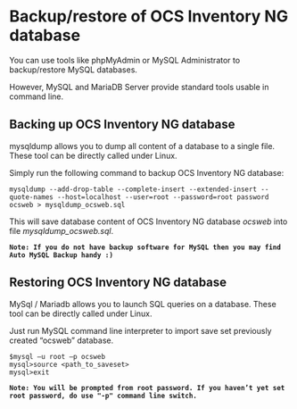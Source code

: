 # Backup/restore of OCS Inventory NG database

You can use tools like phpMyAdmin or MySQL Administrator to backup/restore MySQL databases.

However, MySQL and MariaDB Server provide standard tools usable in command line.

## Backing up OCS Inventory NG database

mysqldump allows you to dump all content of a database to a single file. These tool can be directly called under Linux.

Simply run the following command to backup OCS Inventory NG database:

    mysqldump --add-drop-table --complete-insert --extended-insert --quote-names --host=localhost --user=root --password=root password ocsweb > mysqldump_ocsweb.sql

This will save database content of OCS Inventory NG database _ocsweb_ into file _mysqldump_ocsweb.sql_.

**`Note: If you do not have backup software for MySQL then you may find Auto MySQL Backup handy :)`**

## Restoring OCS Inventory NG database

MySql / Mariadb allows you to launch SQL queries on a database. These tool can be directly called under Linux.

Just run MySQL command line interpreter to import save set previously created “ocsweb” database.

    $mysql –u root –p ocsweb
    mysql>source <path_to_saveset>
    mysql>exit

**`Note: You will be prompted from root password. If you haven’t yet set root password, do use "-p"
command line switch.`**
